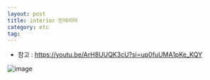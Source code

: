 ```yaml
---
layout: post
title: interior 인테리어
category: etc
tag:
---
```


* 참고 : https://youtu.be/ArH8UUQK3cU?si=up0fuUMA1pKe_KQY

![image](https://github.com/gunug/gunug.github.io/assets/52345276/b43a0b6a-efd0-4c8f-b6e1-d56bb037ca91)
